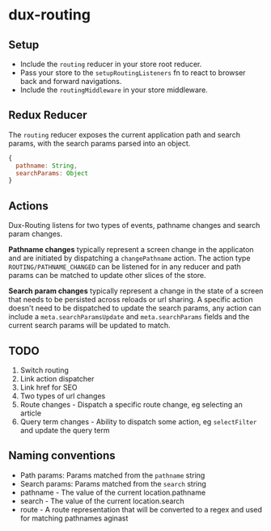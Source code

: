 # dux-routing

## Setup

- Include the `routing` reducer in your store root reducer.
- Pass your store to the `setupRoutingListeners` fn to react to browser back and
  forward navigations.
- Include the `routingMiddleware` in your store middleware.

## Redux Reducer

The `routing` reducer exposes the current application path and search params,
with the search params parsed into an object.

```js
{
  pathname: String,
  searchParams: Object
}
```

## Actions

Dux-Routing listens for two types of events, pathname changes and search param
changes.

**Pathname changes** typically represent a screen change in the applicaton and
are initiated by dispatching a `changePathname` action. The action type
`ROUTING/PATHNAME_CHANGED` can be listened for in any reducer and path params
can be matched to update other slices of the store.

**Search param changes** typically represent a change in the state of a screen
that needs to be persisted across reloads or url sharing. A specific action
doesn't need to be dispatched to update the search params, any action can
include a `meta.searchParamsUpdate` and `meta.searchParams` fields and the
current search params will be updated to match.

## TODO

1. Switch routing
1. Link action dispatcher
1. Link href for SEO
1. Two types of url changes
1. Route changes - Dispatch a specific route change, eg selecting an article
1. Query term changes - Ability to dispatch some action, eg `selectFilter` and
   update the query term

## Naming conventions

- Path params: Params matched from the `pathname` string
- Search params: Params matched from the `search` string
- pathname - The value of the current location.pathname
- search - The value of the current location.search
- route - A route representation that will be converted to a regex and used for
  matching pathnames aginast
